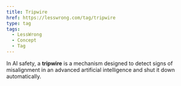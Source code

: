 ```yaml
---
title: Tripwire
href: https://lesswrong.com/tag/tripwire
type: tag
tags:
  - LessWrong
  - Concept
  - Tag
---
```


In AI safety, a **tripwire** is a mechanism designed to detect signs of misalignment in an advanced artificial intelligence and shut it down automatically.